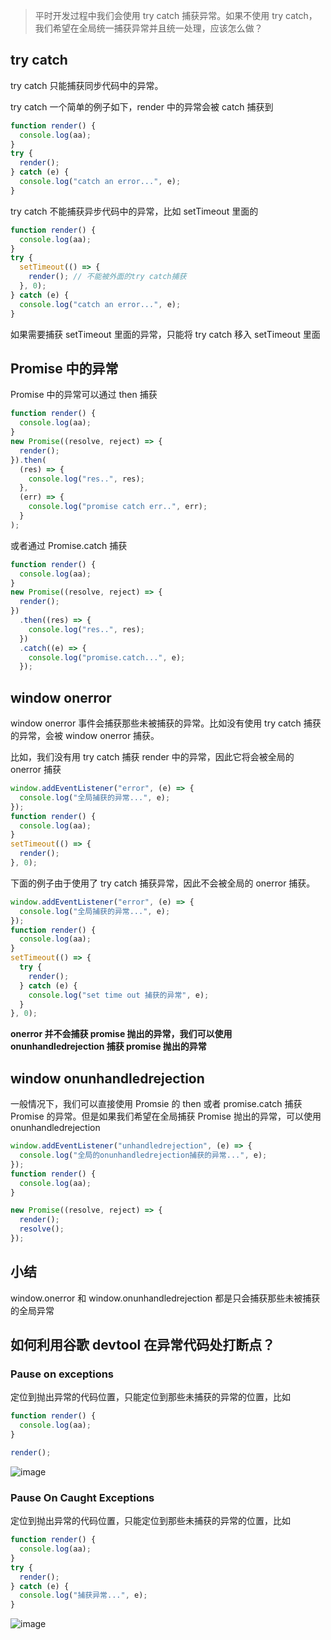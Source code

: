 > 平时开发过程中我们会使用 try catch 捕获异常。如果不使用 try catch，我们希望在全局统一捕获异常并且统一处理，应该怎么做？

## try catch

try catch 只能捕获同步代码中的异常。

try catch 一个简单的例子如下，render 中的异常会被 catch 捕获到

```js
function render() {
  console.log(aa);
}
try {
  render();
} catch (e) {
  console.log("catch an error...", e);
}
```

try catch 不能捕获异步代码中的异常，比如 setTimeout 里面的

```js
function render() {
  console.log(aa);
}
try {
  setTimeout(() => {
    render(); // 不能被外面的try catch捕获
  }, 0);
} catch (e) {
  console.log("catch an error...", e);
}
```

如果需要捕获 setTimeout 里面的异常，只能将 try catch 移入 setTimeout 里面

## Promise 中的异常

Promise 中的异常可以通过 then 捕获

```js
function render() {
  console.log(aa);
}
new Promise((resolve, reject) => {
  render();
}).then(
  (res) => {
    console.log("res..", res);
  },
  (err) => {
    console.log("promise catch err..", err);
  }
);
```

或者通过 Promise.catch 捕获

```js
function render() {
  console.log(aa);
}
new Promise((resolve, reject) => {
  render();
})
  .then((res) => {
    console.log("res..", res);
  })
  .catch((e) => {
    console.log("promise.catch...", e);
  });
```

## window onerror

window onerror 事件会捕获那些未被捕获的异常。比如没有使用 try catch 捕获的异常，会被 window onerror 捕获。

比如，我们没有用 try catch 捕获 render 中的异常，因此它将会被全局的 onerror 捕获

```js
window.addEventListener("error", (e) => {
  console.log("全局捕获的异常...", e);
});
function render() {
  console.log(aa);
}
setTimeout(() => {
  render();
}, 0);
```

下面的例子由于使用了 try catch 捕获异常，因此不会被全局的 onerror 捕获。

```js
window.addEventListener("error", (e) => {
  console.log("全局捕获的异常...", e);
});
function render() {
  console.log(aa);
}
setTimeout(() => {
  try {
    render();
  } catch (e) {
    console.log("set time out 捕获的异常", e);
  }
}, 0);
```

**onerror 并不会捕获 promise 抛出的异常，我们可以使用 onunhandledrejection 捕获 promise 抛出的异常**

## window onunhandledrejection

一般情况下，我们可以直接使用 Promsie 的 then 或者 promise.catch 捕获 Promise 的异常。但是如果我们希望在全局捕获 Promise 抛出的异常，可以使用 onunhandledrejection

```js
window.addEventListener("unhandledrejection", (e) => {
  console.log("全局的onunhandledrejection捕获的异常...", e);
});
function render() {
  console.log(aa);
}

new Promise((resolve, reject) => {
  render();
  resolve();
});
```

## 小结

window.onerror 和 window.onunhandledrejection 都是只会捕获那些未被捕获的全局异常

## 如何利用谷歌 devtool 在异常代码处打断点？

### Pause on exceptions

定位到抛出异常的代码位置，只能定位到那些未捕获的异常的位置，比如

```js
function render() {
  console.log(aa);
}

render();
```

![image](https://github.com/lizuncong/mini-react/blob/master/imgs/devtool-01.jpg)

### Pause On Caught Exceptions

定位到抛出异常的代码位置，只能定位到那些未捕获的异常的位置，比如

```js
function render() {
  console.log(aa);
}
try {
  render();
} catch (e) {
  console.log("捕获异常...", e);
}
```

![image](https://github.com/lizuncong/mini-react/blob/master/imgs/devtool-02.jpg)
